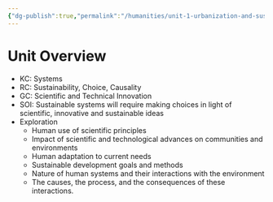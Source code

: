 ```yaml
---
{"dg-publish":true,"permalink":"/humanities/unit-1-urbanization-and-sustainability/1-unit-overview/","dgHomeLink":true,"dgPassFrontmatter":false}
---
```


# Unit Overview
- KC: Systems
- RC: Sustainability, Choice, Causality
- GC: Scientific and Technical Innovation
- SOI: Sustainable systems will require making choices in light of scientific, innovative and sustainable ideas
- Exploration
	- Human use of scientific principles
	- Impact of scientific and technological advances on communities and environments
	- Human adaptation to current needs
	- Sustainable development goals and methods
	- Nature of human systems and their interactions with the environment
	- The causes, the process, and the consequences of these interactions.

